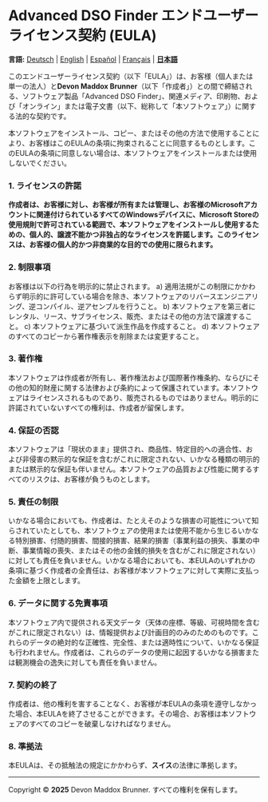# Advanced DSO Finder エンドユーザーライセンス契約 (EULA)

**言語:** [Deutsch](EULA.de.md) | [English](EULA.en.md) | [Español](EULA.es.md) | [Français](EULA.fr.md) | [**日本語**](EULA.ja.md)

このエンドユーザーライセンス契約（以下「EULA」）は、お客様（個人または単一の法人）と**Devon Maddox Brunner**（以下「作成者」）との間で締結される、ソフトウェア製品「Advanced DSO Finder」、関連メディア、印刷物、および「オンライン」または電子文書（以下、総称して「本ソフトウェア」）に関する法的な契約です。

本ソフトウェアをインストール、コピー、またはその他の方法で使用することにより、お客様はこのEULAの条項に拘束されることに同意するものとします。このEULAの条項に同意しない場合は、本ソフトウェアをインストールまたは使用しないでください。

### 1. ライセンスの許諾
**作成者は、お客様に対し、お客様が所有または管理し、お客様のMicrosoftアカウントに関連付けられているすべてのWindowsデバイスに、Microsoft Storeの使用規則で許可されている範囲で、本ソフトウェアをインストールし使用するための、個人的、譲渡不能かつ非独占的なライセンスを許諾します。このライセンスは、お客様の個人的かつ非商業的な目的での使用に限られます。**

### 2. 制限事項
お客様は以下の行為を明示的に禁止されます。
a) 適用法規がこの制限にかかわらず明示的に許可している場合を除き、本ソフトウェアのリバースエンジニアリング、逆コンパイル、逆アセンブルを行うこと。
b) 本ソフトウェアを第三者にレンタル、リース、サブライセンス、販売、またはその他の方法で譲渡すること。
c) 本ソフトウェアに基づいて派生作品を作成すること。
d) 本ソフトウェアのすべてのコピーから著作権表示を削除または変更すること。

### 3. 著作権
本ソフトウェアは作成者が所有し、著作権法および国際著作権条約、ならびにその他の知的財産に関する法律および条約によって保護されています。本ソフトウェアはライセンスされるものであり、販売されるものではありません。明示的に許諾されていないすべての権利は、作成者が留保します。

### 4. 保証の否認
本ソフトウェアは「現状のまま」提供され、商品性、特定目的への適合性、および非侵害の黙示的な保証を含むがこれに限定されない、いかなる種類の明示的または黙示的な保証も伴いません。本ソフトウェアの品質および性能に関するすべてのリスクは、お客様が負うものとします。

### 5. 責任の制限
いかなる場合においても、作成者は、たとえそのような損害の可能性について知らされていたとしても、本ソフトウェアの使用または使用不能から生じるいかなる特別損害、付随的損害、間接的損害、結果的損害（事業利益の損失、事業の中断、事業情報の喪失、またはその他の金銭的損失を含むがこれに限定されない）に対しても責任を負いません。いかなる場合においても、本EULAのいずれかの条項に基づく作成者の全責任は、お客様が本ソフトウェアに対して実際に支払った金額を上限とします。

### 6. データに関する免責事項
本ソフトウェア内で提供される天文データ（天体の座標、等級、可視時間を含むがこれに限定されない）は、情報提供および計画目的のみのためのものです。これらのデータの絶対的な正確性、完全性、または適時性について、いかなる保証も行われません。作成者は、これらのデータの使用に起因するいかなる損害または観測機会の逸失に対しても責任を負いません。

### 7. 契約の終了
作成者は、他の権利を害することなく、お客様が本EULAの条項を遵守しなかった場合、本EULAを終了させることができます。その場合、お客様は本ソフトウェアのすべてのコピーを破棄しなければなりません。

### 8. 準拠法
本EULAは、その抵触法の規定にかかわらず、**スイス**の法律に準拠します。

---
Copyright © **2025** Devon Maddox Brunner. すべての権利を保有します。
